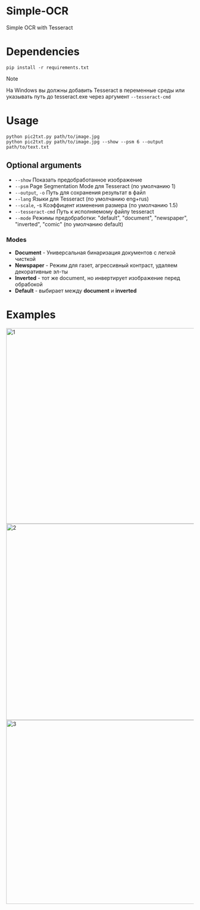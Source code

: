 # Simple-OCR
Simple OCR with Tesseract

# Dependencies
```
pip install -r requirements.txt
```
> [!NOTE]
> На Windows вы должны добавить Tesseract в переменные среды или указывать путь до tesseract.exe через аргумент `--tesseract-cmd`

# Usage
```
python pic2txt.py path/to/image.jpg
python pic2txt.py path/to/image.jpg --show --psm 6 --output path/to/text.txt
```

## Optional arguments

- `--show` Показать предобработанное изображение
- `--psm` Page Segmentation Mode для Tesseract (по умолчанию 1)
- `--output`, `-o` Путь для сохранения результат в файл
- `--lang` Языки для Tesseract (по умолчанию eng+rus)
- `--scale`, -s Коэффицент изменения размера (по умолчанию 1.5)
- `--tesseract-cmd` Путь к исполняемому файлу tesseract
- `--mode` Режимы предобработки: "default", "document", "newspaper", "inverted", "comic" (по умолчанию default)


### Modes
- **Document** - Универсальная бинаризация документов с легкой чисткой
- **Newspaper** - Режим для газет, агрессивный контраст, удаляем декоративные эл-ты
- **Inverted** - тот же document, но инвертирует изображение перед обрабокой
- **Default** - выбирает между **document** и **inverted**

# Examples
<img width="1524" height="524" alt="1" src="https://github.com/user-attachments/assets/22f26da1-9471-4a5b-9a2f-74ddc62a9d6f" />

<img width="1106" height="526" alt="2" src="https://github.com/user-attachments/assets/7ab935a5-17c2-497d-9e0e-9d84effdde8f" />

<img width="1188" height="493" alt="3" src="https://github.com/user-attachments/assets/9df4d662-1b94-43d7-bea3-6ced3151c442" />



